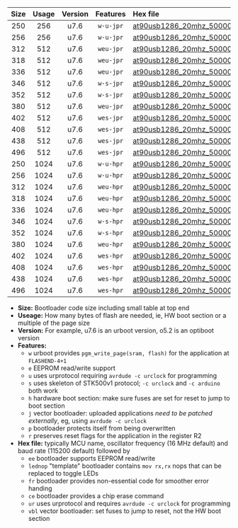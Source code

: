 |Size|Usage|Version|Features|Hex file|
|:-:|:-:|:-:|:-:|:--|
|250|256|u7.6|`w-u-jpr`|[at90usb1286_20mhz_500000bps_ur_vbl.hex](https://raw.githubusercontent.com/stefanrueger/urboot/main//at90usb1286_20mhz_500000bps_ur_vbl.hex)|
|256|256|u7.6|`w-u-jpr`|[at90usb1286_20mhz_500000bps_lednop_ur_vbl.hex](https://raw.githubusercontent.com/stefanrueger/urboot/main//at90usb1286_20mhz_500000bps_lednop_ur_vbl.hex)|
|312|512|u7.6|`weu-jpr`|[at90usb1286_20mhz_500000bps_ee_ur_vbl.hex](https://raw.githubusercontent.com/stefanrueger/urboot/main//at90usb1286_20mhz_500000bps_ee_ur_vbl.hex)|
|318|512|u7.6|`weu-jpr`|[at90usb1286_20mhz_500000bps_ee_lednop_ur_vbl.hex](https://raw.githubusercontent.com/stefanrueger/urboot/main//at90usb1286_20mhz_500000bps_ee_lednop_ur_vbl.hex)|
|336|512|u7.6|`weu-jpr`|[at90usb1286_20mhz_500000bps_ee_lednop_fr_ur_vbl.hex](https://raw.githubusercontent.com/stefanrueger/urboot/main//at90usb1286_20mhz_500000bps_ee_lednop_fr_ur_vbl.hex)|
|346|512|u7.6|`w-s-jpr`|[at90usb1286_20mhz_500000bps_vbl.hex](https://raw.githubusercontent.com/stefanrueger/urboot/main//at90usb1286_20mhz_500000bps_vbl.hex)|
|352|512|u7.6|`w-s-jpr`|[at90usb1286_20mhz_500000bps_lednop_vbl.hex](https://raw.githubusercontent.com/stefanrueger/urboot/main//at90usb1286_20mhz_500000bps_lednop_vbl.hex)|
|380|512|u7.6|`weu-jpr`|[at90usb1286_20mhz_500000bps_ee_lednop_fr_ce_ur_vbl.hex](https://raw.githubusercontent.com/stefanrueger/urboot/main//at90usb1286_20mhz_500000bps_ee_lednop_fr_ce_ur_vbl.hex)|
|402|512|u7.6|`wes-jpr`|[at90usb1286_20mhz_500000bps_ee_vbl.hex](https://raw.githubusercontent.com/stefanrueger/urboot/main//at90usb1286_20mhz_500000bps_ee_vbl.hex)|
|408|512|u7.6|`wes-jpr`|[at90usb1286_20mhz_500000bps_ee_lednop_vbl.hex](https://raw.githubusercontent.com/stefanrueger/urboot/main//at90usb1286_20mhz_500000bps_ee_lednop_vbl.hex)|
|438|512|u7.6|`wes-jpr`|[at90usb1286_20mhz_500000bps_ee_lednop_fr_vbl.hex](https://raw.githubusercontent.com/stefanrueger/urboot/main//at90usb1286_20mhz_500000bps_ee_lednop_fr_vbl.hex)|
|496|512|u7.6|`wes-jpr`|[at90usb1286_20mhz_500000bps_ee_lednop_fr_ce_vbl.hex](https://raw.githubusercontent.com/stefanrueger/urboot/main//at90usb1286_20mhz_500000bps_ee_lednop_fr_ce_vbl.hex)|
|250|1024|u7.6|`w-u-hpr`|[at90usb1286_20mhz_500000bps_ur.hex](https://raw.githubusercontent.com/stefanrueger/urboot/main//at90usb1286_20mhz_500000bps_ur.hex)|
|256|1024|u7.6|`w-u-hpr`|[at90usb1286_20mhz_500000bps_lednop_ur.hex](https://raw.githubusercontent.com/stefanrueger/urboot/main//at90usb1286_20mhz_500000bps_lednop_ur.hex)|
|312|1024|u7.6|`weu-hpr`|[at90usb1286_20mhz_500000bps_ee_ur.hex](https://raw.githubusercontent.com/stefanrueger/urboot/main//at90usb1286_20mhz_500000bps_ee_ur.hex)|
|318|1024|u7.6|`weu-hpr`|[at90usb1286_20mhz_500000bps_ee_lednop_ur.hex](https://raw.githubusercontent.com/stefanrueger/urboot/main//at90usb1286_20mhz_500000bps_ee_lednop_ur.hex)|
|336|1024|u7.6|`weu-hpr`|[at90usb1286_20mhz_500000bps_ee_lednop_fr_ur.hex](https://raw.githubusercontent.com/stefanrueger/urboot/main//at90usb1286_20mhz_500000bps_ee_lednop_fr_ur.hex)|
|346|1024|u7.6|`w-s-hpr`|[at90usb1286_20mhz_500000bps.hex](https://raw.githubusercontent.com/stefanrueger/urboot/main//at90usb1286_20mhz_500000bps.hex)|
|352|1024|u7.6|`w-s-hpr`|[at90usb1286_20mhz_500000bps_lednop.hex](https://raw.githubusercontent.com/stefanrueger/urboot/main//at90usb1286_20mhz_500000bps_lednop.hex)|
|380|1024|u7.6|`weu-hpr`|[at90usb1286_20mhz_500000bps_ee_lednop_fr_ce_ur.hex](https://raw.githubusercontent.com/stefanrueger/urboot/main//at90usb1286_20mhz_500000bps_ee_lednop_fr_ce_ur.hex)|
|402|1024|u7.6|`wes-hpr`|[at90usb1286_20mhz_500000bps_ee.hex](https://raw.githubusercontent.com/stefanrueger/urboot/main//at90usb1286_20mhz_500000bps_ee.hex)|
|408|1024|u7.6|`wes-hpr`|[at90usb1286_20mhz_500000bps_ee_lednop.hex](https://raw.githubusercontent.com/stefanrueger/urboot/main//at90usb1286_20mhz_500000bps_ee_lednop.hex)|
|438|1024|u7.6|`wes-hpr`|[at90usb1286_20mhz_500000bps_ee_lednop_fr.hex](https://raw.githubusercontent.com/stefanrueger/urboot/main//at90usb1286_20mhz_500000bps_ee_lednop_fr.hex)|
|496|1024|u7.6|`wes-hpr`|[at90usb1286_20mhz_500000bps_ee_lednop_fr_ce.hex](https://raw.githubusercontent.com/stefanrueger/urboot/main//at90usb1286_20mhz_500000bps_ee_lednop_fr_ce.hex)|

- **Size:** Bootloader code size including small table at top end
- **Useage:** How many bytes of flash are needed, ie, HW boot section or a multiple of the page size
- **Version:** For example, u7.6 is an urboot version, o5.2 is an optiboot version
- **Features:**
  + `w` urboot provides `pgm_write_page(sram, flash)` for the application at `FLASHEND-4+1`
  + `e` EEPROM read/write support
  + `u` uses urprotocol requiring `avrdude -c urclock` for programming
  + `s` uses skeleton of STK500v1 protocol; `-c urclock` and `-c arduino` both work
  + `h` hardware boot section: make sure fuses are set for reset to jump to boot section
  + `j` vector bootloader: uploaded applications *need to be patched externally*, eg, using `avrdude -c urclock`
  + `p` bootloader protects itself from being overwritten
  + `r` preserves reset flags for the application in the register R2
- **Hex file:** typically MCU name, oscillator frequency (16 MHz default) and baud rate (115200 default) followed by
  + `ee` bootloader supports EEPROM read/write
  + `lednop` "template" bootloader contains `mov rx,rx` nops that can be replaced to toggle LEDs
  + `fr` bootloader provides non-essential code for smoother error handing
  + `ce` bootloader provides a chip erase command
  + `ur` uses urprotocol and requires `avrdude -c urclock` for programming
  + `vbl` vector bootloader: set fuses to jump to reset, not the HW boot section
